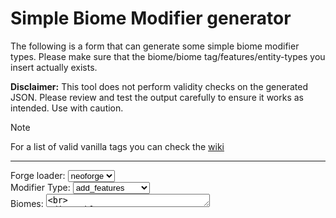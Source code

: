 <script setup>
import { ref, computed } from 'vue'

const loader = ref('neoforge')
const type = ref('add_features')
const biomes = ref('')
const features = ref('')
const decorationStep = ref('')
const entityType = ref('')
const maxCount = ref('')
const minCount = ref('')
const weight = ref('')
const entityTypes = ref('')

const decorationText = computed(() => {
  let text = 'Decoration Step: '
  if (type.value == 'remove_features') {
    text += " (Optional)"
  }
  return text
})

const output = computed(() => {
  var match = /\r|\n/;

  const biomesEmpty = biomes.value.length == 0
  if (biomesEmpty) {
    return "Please insert at least 1 biome / biome tag"
  }
  const featuresEmpty = features.value.length == 0
  const decorationStepEmpty = decorationStep.value.length == 0
  if (type.value == 'add_features') {
    if (featuresEmpty) {
      return "Please insert a feature"
    } else if (decorationStepEmpty) {
      return "Please select a decoration step!"
    } else {
      return JSON.stringify({
        type: loader.value + ":" + type.value,
        biomes: match.exec(biomes.value) ? biomes.value.toLowerCase().split(/\r?\n/) : biomes.value.toLowerCase(),
        features: match.exec(features.value) ? features.value.toLowerCase().split(/\r?\n/) : features.value.toLowerCase(),
        decoration: decorationStep.value
      }, null, 4)
    }
  } else if (type.value == 'remove_features') {
    if (featuresEmpty) {
      return "Please insert a feature"
    } else {
      if (decorationStep.value.length > 0) {
        return JSON.stringify({
          type: loader.value + ":" + type.value,
          biomes: match.exec(biomes.value) ? biomes.value.toLowerCase().split(/\r?\n/) : biomes.value.toLowerCase(),
          features: match.exec(features.value) ? features.value.toLowerCase().split(/\r?\n/) : features.value.toLowerCase(),
          steps: decorationStep.value.length > 0 ? decorationStep.value : ''
        }, null, 2)
      } else {
        return JSON.stringify({
          type: loader.value + ":" + type.value,
          biomes: match.exec(biomes.value) ? biomes.value.toLowerCase().split(/\r?\n/) : biomes.value.toLowerCase(),
          features: match.exec(features.value) ? features.value.toLowerCase().split(/\r?\n/) : features.value.toLowerCase()
        }, null, 4)
      }
    }
  } else if (type.value == 'add_spawns') {
    if (entityType.value.length == 0) {
      return "Please insert an entity type"
    } else if (weight.value.length == 0) {
      return "Please specify the spawn weight"
    } else if  (minCount.value.length == 0) {
      return "Please specify the min count"
    } else if (maxCount.value.length == 0) {
      return "Please specify the max count"
    } else {
     return JSON.stringify({
        type: loader.value + ":" + type.value,
        biomes: match.exec(biomes.value) ? biomes.value.toLowerCase().split(/\r?\n/) : biomes.value.toLowerCase(),
        spawners: {
          type: entityType.value.toLowerCase(),
          maxCount: maxCount.value,
          minCount: minCount.value,
          weight: weight.value,
        }
      }, null, 4)
    }
  } else if (type.value == 'remove_spawns') {
    if (entityTypes.value.length == 0) {
      return "Please insert at least 1 entity type"
    } else {
      return JSON.stringify({
        type: loader.value + ":" + type.value,
        entity_types: match.exec(entityTypes.value) ? entityTypes.value.split(/\r?\n/) : entityTypes.value
      }, null, 4)
    }
  }
  
  return ""
})
</script>

# Simple Biome Modifier generator
The following is a form that can generate some simple biome modifier types. Please make sure that the biome/biome tag/features/entity-types you insert actually exists.

**Disclaimer:** This tool does not perform validity checks on the generated JSON. Please review and test the output carefully to ensure it works as intended. Use with caution.
> [!NOTE]
> For a list of valid vanilla tags you can check the [wiki](https://minecraft.wiki/w/Tag#Biomes)

<hr>
Forge loader: 
<select name="forge loader" id="forge-loader" v-model="loader">
    <option value="neoforge">neoforge</option>
    <option value="forge">forge</option>
</select><br>
Modifier Type:
<select name="modifier-type" id="modifier-type" v-model="type">
    <option value="add_features">add_features</option>
    <option value="remove_features">remove_features</option>
    <option value="add_spawns">add_spawns</option>
    <option value="remove_spawns">remove_spawns</option>
</select><br>
Biomes: 
<textarea name="biomes" type="text" rows="1" cols="30" placeholder="#minecraft:is_jungle" v-model="biomes"/><br>
<div v-if="type == 'add_features' || type == 'remove_features'">
Features: 
<textarea name="features" type="text" rows="1" cols="30" placeholder="minecraft:bamboo_vegetation" v-model="features"/><br>
{{ decorationText }}
<select name="decoration-step" id="decoration-step" v-model="decorationStep">
    <option value="lakes">lakes</option>
    <option value="local_modifications">local_modifications</option>
    <option value="underground_structures">underground_structures</option>
    <option value="surface_structures">surface_structures</option>
    <option value="strongholds">strongholds</option>
    <option value="underground_ores">underground_ores</option>
    <option value="underground_decoration">underground_decoration</option>
    <option value="fluid_springs">fluid_springs</option>
    <option value="vegetal_decoration">vegetal_decoration</option>
    <option value="top_layer_modification">top_layer_modification</option>
</select><button v-if="type == 'remove_features'" @click="decorationStep = ''" class="btn">Clear</button><br>
</div>
<div v-if="type == 'add_spawns'">
    Entity: 
    <input id="entity-type" type="text" placeholder="minecraft:parrot" v-model="entityType"><br>
    Weight: 
    <input id="weight" type="number" placeholder="40" v-model="weight"><br>
    Min count: 
    <input id="min-count" type="number" placeholder="1" v-model="minCount"><br>
    Max Count: 
    <input id="max-count" type="number" placeholder="2" v-model="maxCount"><br>
</div>
<div v-if="type == 'remove_spawns'">
    Entities: 
    <textarea id="entity-type" type="text" rows="1" cols="30" placeholder="minecraft:parrot" v-model="entityTypes"/><br>
</div>
<br>
<hr>
<div class="language-json vp-adaptive-theme">
  <button title="Copy Code" class="copy"></button><span class="lang">json</span>
  <pre class="shiki shiki-themes github-light github-dark vp-code">{{ output }}</pre>
</div>

<div class="info">

<div v-if="type == 'add_features'" class="add-features-info">

## Add Features

The `add_features` biome modifier type allows you to add placed features to biomes.

The parameters required are the following:

* **biomes** - Accepts a biome id, [list of biome ids], or #namespace:biome_tag
* **features** - Accepts a placed feature id, [list of placed feature ids], or #namespace:feature_tag
* **step** - Specifies the generation step the feature will get added into (See generation steps section of the [wiki](https://minecraft.wiki/w/Custom_biome) )

An example of a biome modifier that mimics how bamboo gets added to jungles in code:
```json
{
    "type": "neoforge:add_features",
    "biomes": "#minecraft:is_jungle",
    "features": "minecraft:bamboo_vegetation",
    "decoration": "vegetal_decoration"
}
```

</div>
<div v-if="type == 'remove_features'" class="remove-features-info">

## Remove Features

The `remove_features` biome modifier type allows you to remove placed features from biomes.

The parameters required are the following:

* **biomes** - Accepts a biome id, [list of biome ids], or #namespace:biome_tag
* **features** - Accepts a placed feature id, [list of placed feature ids], or #namespace:feature_tag
* **step** - Specifies the generation step the feature will be removed from (See generation steps section of the [wiki](https://minecraft.wiki/w/Custom_biome) )

An example of a biome modifier that will remove bamboo from jungles
```json
{
    "type": "neoforge:remove_features",
    "biomes": "#minecraft:is_jungle",
    "features": "minecraft:bamboo_vegetation",
    "decoration": "vegetal_decoration"
}
```

</div>
<div v-if="type == 'add_spawns'" class="add-spawns-info">

## Add spawns

The `add_spawns` biome modifier type allows you to add mob spawns to a biome.

The parameters required are the following:

* **biomes** - Accepts a biome id, [list of biome ids], or #namespace:biome_tag
* **type** - Type of mob to spawn
* **weight** - The spawn weight (must be above 0)
* **minCount** - The minimum group size (must be above 0)
* **maxCount** - The maximum group size (must be above 0)

An example of a biome modifier that that mimics how cows are added to jungles in code:
```json
{
    "type": "neoforge:add_spawns",
    "biomes": "#minecraft:is_jungle",
    "spawners": {
        "type": "minecraft:cow",
        "maxCount": 4,
        "minCount": 4,
        "weight": 8
    }
}
```

</div>
<div v-if="type == 'remove_spawns'" class="remove-spawns-info">

## Remove spawns

The `remove_spawns` biome modifier type allows you to remove mob spawns from a biome.

The parameters required are the following:

* **biomes** - Accepts a biome id, [list of biome ids], or #namespace:biome_tag
* **entity_types** - Accepts a entity id, [list of entity ids], or a #namespace:entity_tag

An example of a biome modifier that that will remove cows from jungles
```json
{
    "type": "neoforge:remove_spawns",
    "biomes": "#minecraft:is_jungle",
    "entity_types": "minecraft:cow"
}
```

</div>

</div>



<style>
.btn {
    border: 1px solid #161618;
    border-radius: 4px;
    padding: 0 6px;
    margin-left: 4px;
}
select {
    padding: 0 6px;
    border-radius: 4px;
}
input, textarea, select {
    border: 1px solid #161618;
    border-radius: 4px;
}
input::placeholder, textarea::placeholder {
    padding: 4px;
    color: #52515b;
}
</style>